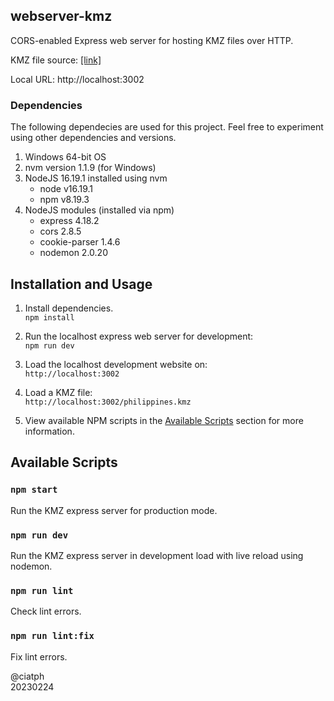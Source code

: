 ## webserver-kmz

CORS-enabled Express web server for hosting KMZ files over HTTP.

KMZ file source: [[link]](https://www.datapages.com/gis-map-publishing-program/gis-open-files/global-framework/global-heat-flow-database/kmz-files-list)

Local URL: http://localhost:3002

### Dependencies

The following dependecies are used for this project. Feel free to experiment using other dependencies and versions.

1. Windows 64-bit OS
2. nvm version 1.1.9 (for Windows)
3. NodeJS 16.19.1 installed using nvm
   - node v16.19.1
   - npm v8.19.3
4. NodeJS modules (installed via npm)
   - express 4.18.2
   - cors 2.8.5
   - cookie-parser 1.4.6
   - nodemon 2.0.20

## Installation and Usage

1. Install dependencies.<br>
`npm install`

2. Run the localhost express web server for development:<br>
`npm run dev`

3. Load the localhost development website on:<br>
`http://localhost:3002`

4. Load a KMZ file:<br>
`http://localhost:3002/philippines.kmz`

5. View available NPM scripts in the [Available Scripts](#available-scripts) section for more information.

## Available Scripts

### `npm start`

Run the KMZ express server for production mode.

### `npm run dev`

Run the KMZ express server in development load with live reload using nodemon.

### `npm run lint`

Check lint errors.

### `npm run lint:fix`

Fix lint errors.

@ciatph<br>
20230224
